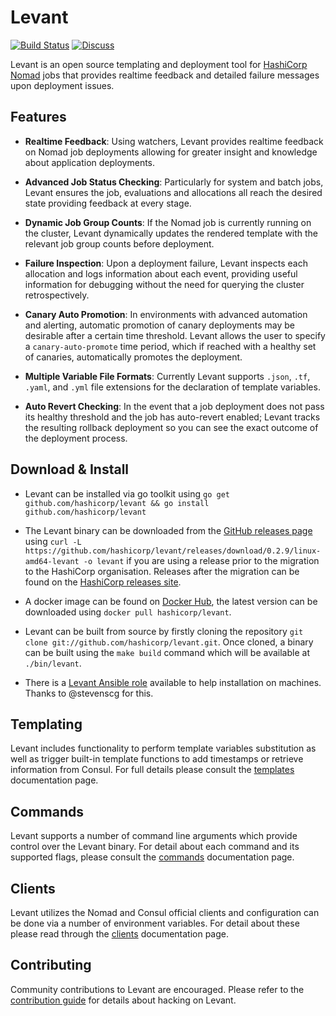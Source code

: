 # Levant

[![Build Status](https://circleci.com/gh/hashicorp/levant.svg?style=svg)](https://circleci.com/gh/hashicorp/levant) [![Discuss](https://img.shields.io/badge/discuss-nomad-00BC7F?style=flat)](https://discuss.hashicorp.com/c/nomad)

Levant is an open source templating and deployment tool for [HashiCorp Nomad][] jobs that provides
realtime feedback and detailed failure messages upon deployment issues.

## Features

- **Realtime Feedback**: Using watchers, Levant provides realtime feedback on Nomad job deployments
  allowing for greater insight and knowledge about application deployments.

- **Advanced Job Status Checking**: Particularly for system and batch jobs, Levant ensures the job,
  evaluations and allocations all reach the desired state providing feedback at every stage.

- **Dynamic Job Group Counts**: If the Nomad job is currently running on the cluster, Levant dynamically
  updates the rendered template with the relevant job group counts before deployment.

- **Failure Inspection**: Upon a deployment failure, Levant inspects each allocation and logs information
  about each event, providing useful information for debugging without the need for querying the cluster
  retrospectively.

- **Canary Auto Promotion**: In environments with advanced automation and alerting, automatic promotion
  of canary deployments may be desirable after a certain time threshold. Levant allows the user to
  specify a `canary-auto-promote` time period, which if reached with a healthy set of canaries,
  automatically promotes the deployment.

- **Multiple Variable File Formats**: Currently Levant supports `.json`, `.tf`, `.yaml`, and `.yml`
  file extensions for the declaration of template variables.

- **Auto Revert Checking**: In the event that a job deployment does not pass its healthy threshold
  and the job has auto-revert enabled; Levant tracks the resulting rollback deployment so you can
  see the exact outcome of the deployment process.

## Download & Install

- Levant can be installed via go toolkit using `go get github.com/hashicorp/levant && go install github.com/hashicorp/levant`

- The Levant binary can be downloaded from the [GitHub releases page][releases] using
  `curl -L https://github.com/hashicorp/levant/releases/download/0.2.9/linux-amd64-levant -o levant`
  if you are using a release prior to the migration to the HashiCorp organisation. Releases after
  the migration can be found on the [HashiCorp releases site][releases-hashicorp].

- A docker image can be found on [Docker Hub][levant-docker], the latest version can be downloaded
  using `docker pull hashicorp/levant`.

- Levant can be built from source by firstly cloning the repository `git clone git://github.com/hashicorp/levant.git`.
  Once cloned, a binary can be built using the `make build` command which will be available at
  `./bin/levant`.

- There is a [Levant Ansible role][levant-ansible] available to help installation on machines. Thanks
  to @stevenscg for this.

## Templating

Levant includes functionality to perform template variables substitution as well as trigger built-in
template functions to add timestamps or retrieve information from Consul. For full details please
consult the [templates][] documentation page.

## Commands

Levant supports a number of command line arguments which provide control over the Levant binary. For
detail about each command and its supported flags, please consult the [commands][] documentation page.

## Clients

Levant utilizes the Nomad and Consul official clients and configuration can be done via a number of
environment variables. For detail about these please read through the [clients][] documentation page.

## Contributing

Community contributions to Levant are encouraged. Please refer to the [contribution guide][] for
details about hacking on Levant.

[clients]: ./docs/clients.md
[commands]: ./docs/commands.md
[templates]: ./docs/templates.md
[contribution guide]: https://github.com/hashicorp/levant/blob/master/.github/CONTRIBUTING.md
[hashicorp nomad]: https://www.nomadproject.io/
[releases]: https://github.com/hashicorp/levant/releases
[levant-docker]: https://hub.docker.com/r/jrasell/levant/
[levant-ansible]: https://github.com/stevenscg/ansible-role-levant
[releases-hashicorp]: https://releases.hashicorp.com/levant/
